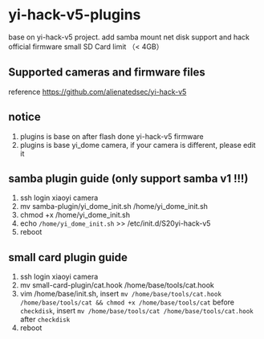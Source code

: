 # yi-hack-v5-plugins
base on yi-hack-v5 project. add samba mount net disk support and hack official firmware small SD Card limit （&lt; 4GB）

## Supported cameras and firmware files
reference https://github.com/alienatedsec/yi-hack-v5

## notice
1.  plugins is base on after flash done yi-hack-v5 firmware
2.  plugins is base yi_dome camera, if your camera is different, please edit it

## samba plugin guide (only support samba v1 !!!)
1.  ssh login xiaoyi camera
2.  mv samba-plugin/yi_dome_init.sh /home/yi_dome_init.sh
3.  chmod +x /home/yi_dome_init.sh
4.  echo `/home/yi_dome_init.sh` >> /etc/init.d/S20yi-hack-v5
5.  reboot 

## small card plugin guide
1.  ssh login xiaoyi camera
2.  mv small-card-plugin/cat.hook /home/base/tools/cat.hook
3.  vim /home/base/init.sh, insert `mv /home/base/tools/cat.hook /home/base/tools/cat && chmod +x /home/base/tools/cat` before `checkdisk`, insert `mv /home/base/tools/cat /home/base/tools/cat.hook` after `checkdisk`
4.  reboot